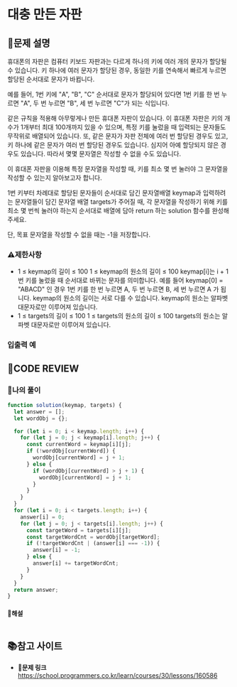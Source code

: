 # 대충 만든 자판

## **📝문제 설명**

휴대폰의 자판은 컴퓨터 키보드 자판과는 다르게 하나의 키에 여러 개의 문자가 할당될 수 있습니다. 키 하나에 여러 문자가 할당된 경우, 동일한 키를 연속해서 빠르게 누르면 할당된 순서대로 문자가 바뀝니다.

예를 들어, 1번 키에 "A", "B", "C" 순서대로 문자가 할당되어 있다면 1번 키를 한 번 누르면 "A", 두 번 누르면 "B", 세 번 누르면 "C"가 되는 식입니다.

같은 규칙을 적용해 아무렇게나 만든 휴대폰 자판이 있습니다. 이 휴대폰 자판은 키의 개수가 1개부터 최대 100개까지 있을 수 있으며, 특정 키를 눌렀을 때 입력되는 문자들도 무작위로 배열되어 있습니다. 또, 같은 문자가 자판 전체에 여러 번 할당된 경우도 있고, 키 하나에 같은 문자가 여러 번 할당된 경우도 있습니다. 심지어 아예 할당되지 않은 경우도 있습니다. 따라서 몇몇 문자열은 작성할 수 없을 수도 있습니다.

이 휴대폰 자판을 이용해 특정 문자열을 작성할 때, 키를 최소 몇 번 눌러야 그 문자열을 작성할 수 있는지 알아보고자 합니다.

1번 키부터 차례대로 할당된 문자들이 순서대로 담긴 문자열배열 keymap과 입력하려는 문자열들이 담긴 문자열 배열 targets가 주어질 때, 각 문자열을 작성하기 위해 키를 최소 몇 번씩 눌러야 하는지 순서대로 배열에 담아 return 하는 solution 함수를 완성해 주세요.

단, 목표 문자열을 작성할 수 없을 때는 -1을 저장합니다.

### **⚠제한사항**

- 1 ≤ keymap의 길이 ≤ 100
  1 ≤ keymap의 원소의 길이 ≤ 100
  keymap[i]는 i + 1번 키를 눌렀을 때 순서대로 바뀌는 문자를 의미합니다.
  예를 들어 keymap[0] = "ABACD" 인 경우 1번 키를 한 번 누르면 A, 두 번 누르면 B, 세 번 누르면 A 가 됩니다.
  keymap의 원소의 길이는 서로 다를 수 있습니다.
  keymap의 원소는 알파벳 대문자로만 이루어져 있습니다.
- 1 ≤ targets의 길이 ≤ 100
  1 ≤ targets의 원소의 길이 ≤ 100
  targets의 원소는 알파벳 대문자로만 이루어져 있습니다.

### **입출력 예**

## **🧐CODE REVIEW**

### **🧾나의 풀이**

```js
function solution(keymap, targets) {
  let answer = [];
  let wordObj = {};

  for (let i = 0; i < keymap.length; i++) {
    for (let j = 0; j < keymap[i].length; j++) {
      const currentWord = keymap[i][j];
      if (!wordObj[currentWord]) {
        wordObj[currentWord] = j + 1;
      } else {
        if (wordObj[currentWord] > j + 1) {
          wordObj[currentWord] = j + 1;
        }
      }
    }
  }
  for (let i = 0; i < targets.length; i++) {
    answer[i] = 0;
    for (let j = 0; j < targets[i].length; j++) {
      const targetWord = targets[i][j];
      const targetWordCnt = wordObj[targetWord];
      if (!targetWordCnt | (answer[i] === -1)) {
        answer[i] = -1;
      } else {
        answer[i] += targetWordCnt;
      }
    }
  }
  return answer;
}
```

#### **📝해설**

```js

```

## 📚참고 사이트

- **🔗문제 링크**<br/>
  https://school.programmers.co.kr/learn/courses/30/lessons/160586
